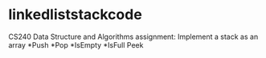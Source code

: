 # linkedliststackcode
CS240 Data Structure and Algorithms assignment:  Implement a stack as an array *Push *Pop *IsEmpty *IsFull Peek
